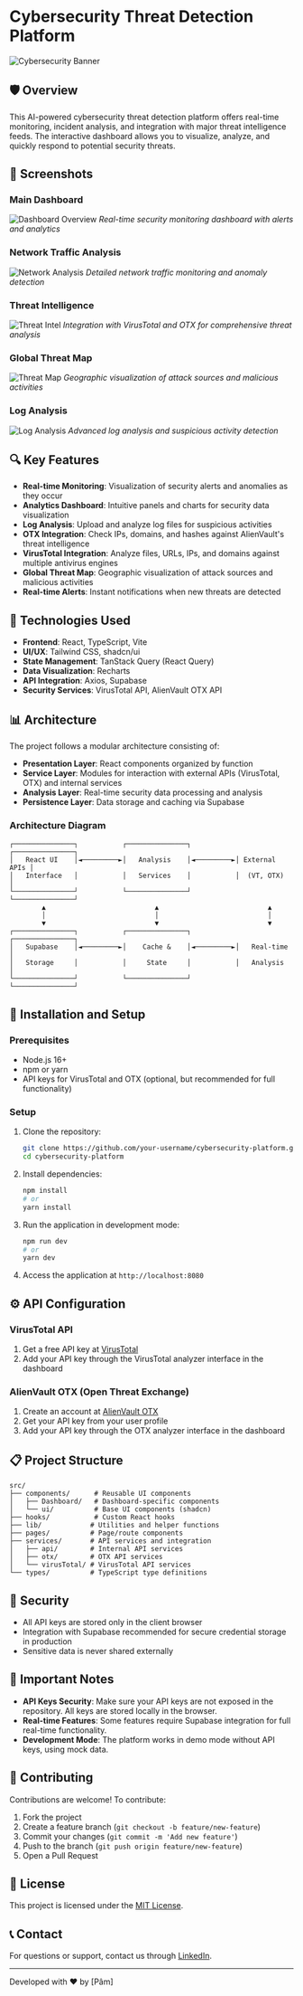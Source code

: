 
# Cybersecurity Threat Detection Platform

![Cybersecurity Banner](https://images.unsplash.com/photo-1550751827-4bd374c3f58b?ixlib=rb-4.0.3&auto=format&fit=crop&w=2000&q=80)

## 🛡️ Overview

This AI-powered cybersecurity threat detection platform offers real-time monitoring, incident analysis, and integration with major threat intelligence feeds. The interactive dashboard allows you to visualize, analyze, and quickly respond to potential security threats.

## 📸 Screenshots

### Main Dashboard
![Dashboard Overview](https://images.unsplash.com/photo-1551288049-bebda4e38f71?ixlib=rb-4.0.3&auto=format&fit=crop&w=2000&q=80)
*Real-time security monitoring dashboard with alerts and analytics*

### Network Traffic Analysis
![Network Analysis](https://images.unsplash.com/photo-1558494949-ef010cbdcc31?ixlib=rb-4.0.3&auto=format&fit=crop&w=2000&q=80)
*Detailed network traffic monitoring and anomaly detection*

### Threat Intelligence
![Threat Intel](https://images.unsplash.com/photo-1563986768609-322da13575f3?ixlib=rb-4.0.3&auto=format&fit=crop&w=2000&q=80)
*Integration with VirusTotal and OTX for comprehensive threat analysis*

### Global Threat Map
![Threat Map](https://images.unsplash.com/photo-1451187580459-43490279c0fa?ixlib=rb-4.0.3&auto=format&fit=crop&w=2000&q=80)
*Geographic visualization of attack sources and malicious activities*

### Log Analysis
![Log Analysis](https://images.unsplash.com/photo-1516321318423-f06f85e504b3?ixlib=rb-4.0.3&auto=format&fit=crop&w=2000&q=80)
*Advanced log analysis and suspicious activity detection*

## 🔍 Key Features

- **Real-time Monitoring**: Visualization of security alerts and anomalies as they occur
- **Analytics Dashboard**: Intuitive panels and charts for security data visualization
- **Log Analysis**: Upload and analyze log files for suspicious activities
- **OTX Integration**: Check IPs, domains, and hashes against AlienVault's threat intelligence
- **VirusTotal Integration**: Analyze files, URLs, IPs, and domains against multiple antivirus engines
- **Global Threat Map**: Geographic visualization of attack sources and malicious activities
- **Real-time Alerts**: Instant notifications when new threats are detected

## 🔧 Technologies Used

- **Frontend**: React, TypeScript, Vite
- **UI/UX**: Tailwind CSS, shadcn/ui
- **State Management**: TanStack Query (React Query)
- **Data Visualization**: Recharts
- **API Integration**: Axios, Supabase
- **Security Services**: VirusTotal API, AlienVault OTX API

## 📊 Architecture

The project follows a modular architecture consisting of:

- **Presentation Layer**: React components organized by function
- **Service Layer**: Modules for interaction with external APIs (VirusTotal, OTX) and internal services
- **Analysis Layer**: Real-time security data processing and analysis
- **Persistence Layer**: Data storage and caching via Supabase

### Architecture Diagram

```
┌───────────────┐           ┌───────────────┐           ┌───────────────┐
│   React UI    │◄─────────►│   Analysis    │◄─────────►│ External APIs │
│   Interface   │           │   Services    │           │  (VT, OTX)    │
└───────────────┘           └───────────────┘           └───────────────┘
        ▲                           ▲                           ▲
        │                           │                           │
        ▼                           ▼                           ▼
┌───────────────┐           ┌───────────────┐           ┌───────────────┐
│   Supabase    │◄─────────►│    Cache &    │◄─────────►│   Real-time   │
│   Storage     │           │     State     │           │   Analysis    │
└───────────────┘           └───────────────┘           └───────────────┘
```

## 🚀 Installation and Setup

### Prerequisites

- Node.js 16+
- npm or yarn
- API keys for VirusTotal and OTX (optional, but recommended for full functionality)

### Setup

1. Clone the repository:
   ```sh
   git clone https://github.com/your-username/cybersecurity-platform.git
   cd cybersecurity-platform
   ```

2. Install dependencies:
   ```sh
   npm install
   # or
   yarn install
   ```

3. Run the application in development mode:
   ```sh
   npm run dev
   # or
   yarn dev
   ```

4. Access the application at `http://localhost:8080`

## ⚙️ API Configuration

### VirusTotal API

1. Get a free API key at [VirusTotal](https://www.virustotal.com/gui/join-us)
2. Add your API key through the VirusTotal analyzer interface in the dashboard

### AlienVault OTX (Open Threat Exchange)

1. Create an account at [AlienVault OTX](https://otx.alienvault.com/)
2. Get your API key from your user profile
3. Add your API key through the OTX analyzer interface in the dashboard

## 📋 Project Structure

```
src/
├── components/      # Reusable UI components
│   ├── Dashboard/   # Dashboard-specific components
│   └── ui/          # Base UI components (shadcn)
├── hooks/           # Custom React hooks
├── lib/            # Utilities and helper functions
├── pages/          # Page/route components
├── services/       # API services and integration
│   ├── api/        # Internal API services
│   ├── otx/        # OTX API services
│   └── virusTotal/ # VirusTotal API services
└── types/          # TypeScript type definitions
```

## 🔐 Security

- All API keys are stored only in the client browser
- Integration with Supabase recommended for secure credential storage in production
- Sensitive data is never shared externally

## 🚨 Important Notes

- **API Keys Security**: Make sure your API keys are not exposed in the repository. All keys are stored locally in the browser.
- **Real-time Features**: Some features require Supabase integration for full real-time functionality.
- **Development Mode**: The platform works in demo mode without API keys, using mock data.

## 🤝 Contributing

Contributions are welcome! To contribute:

1. Fork the project
2. Create a feature branch (`git checkout -b feature/new-feature`)
3. Commit your changes (`git commit -m 'Add new feature'`)
4. Push to the branch (`git push origin feature/new-feature`)
5. Open a Pull Request

## 📄 License

This project is licensed under the [MIT License](LICENSE).

## 📞 Contact

For questions or support, contact us through [LinkedIn](https://www.linkedin.com/in/pamelaascefcazarini/).

---

Developed with ❤️ by [Pâm]
